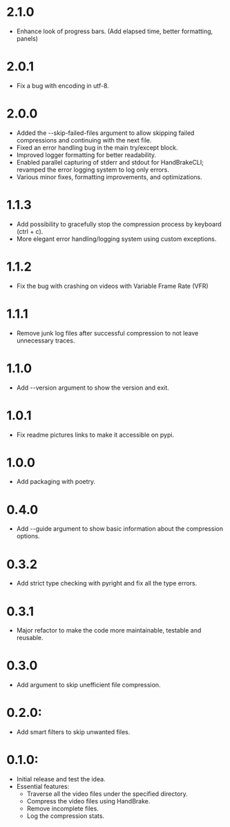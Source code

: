 # 2.1.0

- Enhance look of progress bars. (Add elapsed time, better formatting, panels)

# 2.0.1

- Fix a bug with encoding in utf-8.

# 2.0.0

- Added the --skip-failed-files argument to allow skipping failed compressions and continuing with the next file.
- Fixed an error handling bug in the main try/except block.
- Improved logger formatting for better readability.
- Enabled parallel capturing of stderr and stdout for HandBrakeCLI; revamped the error logging system to log only errors.
- Various minor fixes, formatting improvements, and optimizations.

# 1.1.3

- Add possibility to gracefully stop the compression process by keyboard (ctrl + c).
- More elegant error handling/logging system using custom exceptions.

# 1.1.2

- Fix the bug with crashing on videos with Variable Frame Rate (VFR)

# 1.1.1

- Remove junk log files after successful compression to not leave unnecessary traces.

# 1.1.0

- Add --version argument to show the version and exit.

# 1.0.1

- Fix readme pictures links to make it accessible on pypi.

# 1.0.0

- Add packaging with poetry.

# 0.4.0

- Add --guide argument to show basic information about the compression options.

# 0.3.2

- Add strict type checking with pyright and fix all the type errors.

# 0.3.1

- Major refactor to make the code more maintainable, testable and reusable.

# 0.3.0

- Add argument to skip unefficient file compression.

# 0.2.0:

- Add smart filters to skip unwanted files.

# 0.1.0:

- Initial release and test the idea.
- Essential features:
    - Traverse all the video files under the specified directory.
    - Compress the video files using HandBrake.
    - Remove incomplete files.
    - Log the compression stats.
